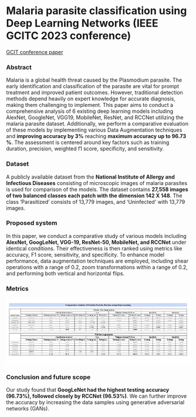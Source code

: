# Malaria parasite classification using Deep Learning Networks (IEEE GCITC 2023 conference)

[GCIT conference paper](https://github.com/ritish1082/Malaria-parasite-classification-using-Deep-Learning-Networks/blob/main/GCITC-2023-conference-paper.pdf)

### Abstract

Malaria is a global health threat caused by the Plasmodium parasite. The early identification and classification of the parasite are vital for prompt treatment and improved patient outcomes. However, traditional detection methods depend heavily on expert knowledge for accurate diagnosis,
making them challenging to implement. This paper aims to conduct a comprehensive analysis of 6 existing deep learning models including AlexNet, GoogleNet, VGG19, MobileNet, ResNet, and RCCNet utilizing the malaria parasite dataset. Additionally, we perform a comparative evaluation of these models by implementing various Data Augmentation techniques and **improving accuracy by 3%** reaching **maximum accuracy up to 96.73 %**. The assessment is centered around key factors such as training duration, precision, weighted f1 score, specificity, and sensitivity.

### Dataset
A publicly available dataset from the **National Institute of Allergy and Infectious Diseases** consisting of microscopic images of malaria parasites is used for comparison of the models. The dataset contains **27,558 images of two balanced classes each patch with the dimension 142 X 148**. The class ‘Parasitized’ consists of 13,779 images, and ‘Uninfected' with 13,779 images.

### Proposed system

In this paper, we conduct a comparative study of various models including **AlexNet, GoogLeNet, VGG-19, ResNet-50, MobileNet, and RCCNet** under identical conditions. Their effectiveness is then ranked using metrics like accuracy, F1 score, sensitivity, and specificity. To enhance model performance, data augmentation techniques are employed, including shear operations with a range of 0.2, zoom transformations within a range of 0.2, and performing both vertical and horizontal flips.

### Metrics

![Metrics](https://github.com/ritish1082/Malaria-parasite-classification-using-Deep-Learning-Networks/blob/main/Metircs%20Comparision.jpg)


### Conclusion and future scope

Our study found that **GoogLeNet had the highest testing accuracy (96.73%), followed closely by RCCNet (96.53%)**. We can further improve the accuracy by increasing the data samples using generative adversarial networks (GANs).

